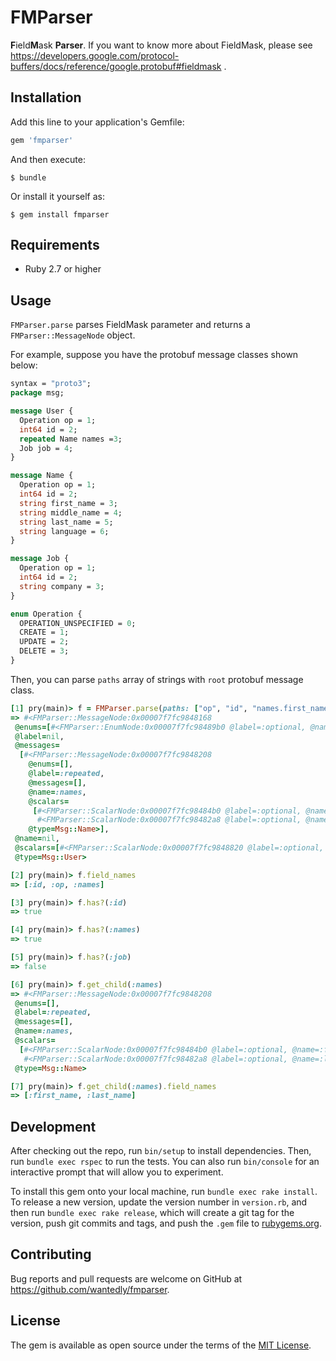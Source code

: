 # FMParser

**F**ield**M**ask **Parser**. If you want to know more about FieldMask, please see https://developers.google.com/protocol-buffers/docs/reference/google.protobuf#fieldmask .

## Installation

Add this line to your application's Gemfile:

```ruby
gem 'fmparser'
```

And then execute:

    $ bundle

Or install it yourself as:

    $ gem install fmparser

## Requirements
- Ruby 2.7 or higher

## Usage

`FMParser.parse` parses FieldMask parameter and returns a `FMParser::MessageNode` object.

For example, suppose you have the protobuf message classes shown below:

```proto
syntax = "proto3";
package msg;

message User {
  Operation op = 1;
  int64 id = 2;
  repeated Name names =3;
  Job job = 4;
}

message Name {
  Operation op = 1;
  int64 id = 2;
  string first_name = 3;
  string middle_name = 4;
  string last_name = 5;
  string language = 6;
}

message Job {
  Operation op = 1;
  int64 id = 2;
  string company = 3;
}

enum Operation {
  OPERATION_UNSPECIFIED = 0;
  CREATE = 1;
  UPDATE = 2;
  DELETE = 3;
}
```

Then, you can parse `paths` array of strings with `root` protobuf message class.

```ruby
[1] pry(main)> f = FMParser.parse(paths: ["op", "id", "names.first_name", "names.last_name"], root: Msg::User)
=> #<FMParser::MessageNode:0x00007f7fc9848168
 @enums=[#<FMParser::EnumNode:0x00007f7fc98489b0 @label=:optional, @name=:op, @type=Msg::Operation>],
 @label=nil,
 @messages=
  [#<FMParser::MessageNode:0x00007f7fc9848208
    @enums=[],
    @label=:repeated,
    @messages=[],
    @name=:names,
    @scalars=
     [#<FMParser::ScalarNode:0x00007f7fc98484b0 @label=:optional, @name=:first_name, @type=:string>,
      #<FMParser::ScalarNode:0x00007f7fc98482a8 @label=:optional, @name=:last_name, @type=:string>],
    @type=Msg::Name>],
 @name=nil,
 @scalars=[#<FMParser::ScalarNode:0x00007f7fc9848820 @label=:optional, @name=:id, @type=:int64>],
 @type=Msg::User>

[2] pry(main)> f.field_names
=> [:id, :op, :names]

[3] pry(main)> f.has?(:id)
=> true

[4] pry(main)> f.has?(:names)
=> true

[5] pry(main)> f.has?(:job)
=> false

[6] pry(main)> f.get_child(:names)
=> #<FMParser::MessageNode:0x00007f7fc9848208
 @enums=[],
 @label=:repeated,
 @messages=[],
 @name=:names,
 @scalars=
  [#<FMParser::ScalarNode:0x00007f7fc98484b0 @label=:optional, @name=:first_name, @type=:string>,
   #<FMParser::ScalarNode:0x00007f7fc98482a8 @label=:optional, @name=:last_name, @type=:string>],
 @type=Msg::Name>

[7] pry(main)> f.get_child(:names).field_names
=> [:first_name, :last_name]
```

## Development

After checking out the repo, run `bin/setup` to install dependencies. Then, run `bundle exec rspec` to run the tests. You can also run `bin/console` for an interactive prompt that will allow you to experiment.

To install this gem onto your local machine, run `bundle exec rake install`. To release a new version, update the version number in `version.rb`, and then run `bundle exec rake release`, which will create a git tag for the version, push git commits and tags, and push the `.gem` file to [rubygems.org](https://rubygems.org).

## Contributing

Bug reports and pull requests are welcome on GitHub at https://github.com/wantedly/fmparser.

## License

The gem is available as open source under the terms of the [MIT License](https://opensource.org/licenses/MIT).
